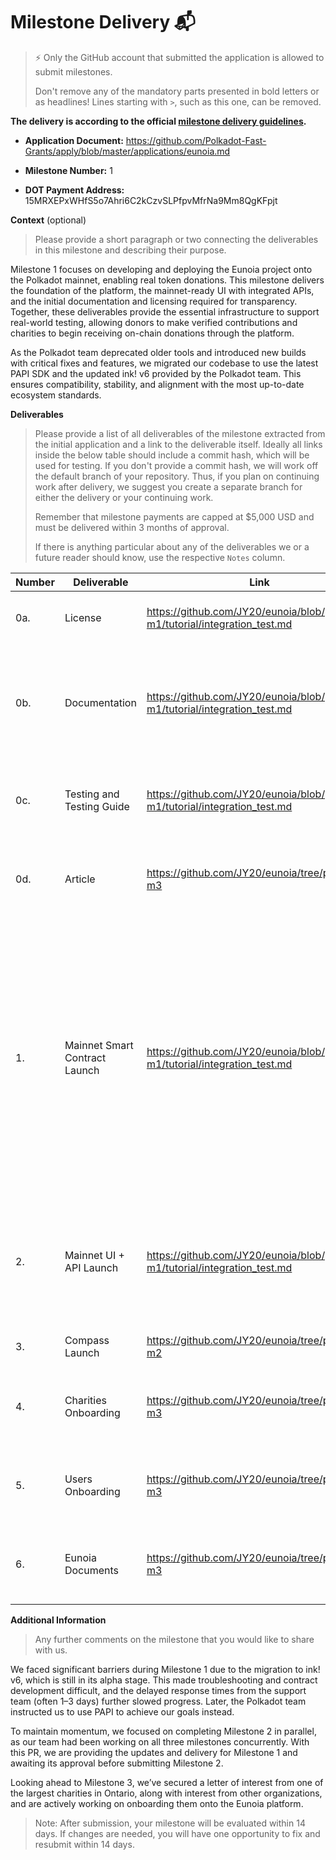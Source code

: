 # Milestone Delivery 📬

> ⚡ Only the GitHub account that submitted the application is allowed to submit milestones. 
> 
> Don't remove any of the mandatory parts presented in bold letters or as headlines! Lines starting with `>`, such as this one, can be removed.

**The delivery is according to the official [milestone delivery guidelines](https://github.com/Polkadot-Fast-Grants/delivery/blob/master/delivery-guidelines.md).**  

* **Application Document:** 
https://github.com/Polkadot-Fast-Grants/apply/blob/master/applications/eunoia.md 

* **Milestone Number:** 
1

* **DOT Payment Address:** 
15MRXEPxWHfS5o7Ahri6C2kCzvSLPfpvMfrNa9Mm8QgKFpjt

**Context** (optional)
> Please provide a short paragraph or two connecting the deliverables in this milestone and describing their purpose.

Milestone 1 focuses on developing and deploying the Eunoia project onto the Polkadot mainnet, enabling real token donations. This milestone delivers the foundation of the platform, the mainnet-ready UI with integrated APIs, and the initial documentation and licensing required for transparency. Together, these deliverables provide the essential infrastructure to support real-world testing, allowing donors to make verified contributions and charities to begin receiving on-chain donations through the platform.

As the Polkadot team deprecated older tools and introduced new builds with critical fixes and features, we migrated our codebase to use the latest PAPI SDK and the updated ink! v6 provided by the Polkadot team. This ensures compatibility, stability, and alignment with the most up-to-date ecosystem standards.

**Deliverables**
> Please provide a list of all deliverables of the milestone extracted from the initial application and a link to the deliverable itself. Ideally all links inside the below table should include a commit hash, which will be used for testing. If you don't provide a commit hash, we will work off the default branch of your repository. Thus, if you plan on continuing work after delivery, we suggest you create a separate branch for either the delivery or your continuing work.
> 
> Remember that milestone payments are capped at $5,000 USD and must be delivered within 3 months of approval.
> 
> If there is anything particular about any of the deliverables we or a future reader should know, use the respective `Notes` column.

| Number | Deliverable | Link | Notes |
| ------------- | ------------- | ------------- |------------- |
| 0a. | License | https://github.com/JY20/eunoia/blob/polkadot-m1/tutorial/integration_test.md | MIT licenses are included in the GitHub repository. | 
| 0b.  | Documentation | https://github.com/JY20/eunoia/blob/polkadot-m1/tutorial/integration_test.md | Separate README files are provided for different components, along with a main README for users and a tutorial file. | 
| 0c.  | Testing and Testing Guide | https://github.com/JY20/eunoia/blob/polkadot-m1/tutorial/integration_test.md | The majority of the work is completed, final updates are in progress. | 
| 0d.  | Article | https://github.com/JY20/eunoia/tree/polkadot-m3 | The majority of the work is completed, final updates are in progress. | 
| 1.  | Mainnet Smart Contract Launch | https://github.com/JY20/eunoia/blob/polkadot-m1/tutorial/integration_test.md | Instead of using Ink! v6 (due to its instability in the alpha stage), the Polkadot team instructed us to adopt PAPI. The contract is available in the eunoia2 repo, but alternative approaches are recommended for stability. See tutorial.md to test this deliverable. | 
| 2.  | Mainnet UI + API Launch | https://github.com/JY20/eunoia/blob/polkadot-m1/tutorial/integration_test.md | The mainnet UI is complete and integrated with PAPI instead of Polkadot-JS. See tutorial.md to test this deliverable. | 
| 3.  | Compass Launch | https://github.com/JY20/eunoia/tree/polkadot-m2 | Completed as part of Milestone 2. | 
| 4.  | Charities Onboarding | https://github.com/JY20/eunoia/tree/polkadot-m3 | The majority of the work is completed, final updates are in progress. | 
| 5.  | Users Onboarding | https://github.com/JY20/eunoia/tree/polkadot-m3 | The majority of the work is completed, final updates are in progress. | 
| 6.  | Eunoia Documents | https://github.com/JY20/eunoia/tree/polkadot-m3 | The majority of the work is completed, final updates are in progress. | 

**Additional Information**
> Any further comments on the milestone that you would like to share with us.
> 
We faced significant barriers during Milestone 1 due to the migration to ink! v6, which is still in its alpha stage. This made troubleshooting and contract development difficult, and the delayed response times from the support team (often 1–3 days) further slowed progress. Later, the Polkadot team instructed us to use PAPI to achieve our goals instead.

To maintain momentum, we focused on completing Milestone 2 in parallel, as our team had been working on all three milestones concurrently. With this PR, we are providing the updates and delivery for Milestone 1 and awaiting its approval before submitting Milestone 2.

Looking ahead to Milestone 3, we’ve secured a letter of interest from one of the largest charities in Ontario, along with interest from other organizations, and are actively working on onboarding them onto the Eunoia platform.

> Note: After submission, your milestone will be evaluated within 14 days. If changes are needed, you will have one opportunity to fix and resubmit within 14 days.

